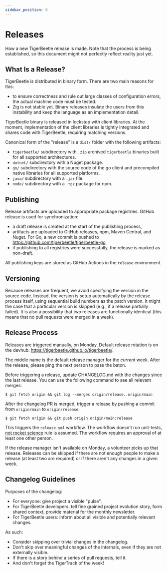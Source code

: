 ```yaml
---
sidebar_position: 6
---
```


# Releases

How a new TigerBeetle release is made. Note that the process is being established, so this document
might not perfectly reflect reality just yet.

## What Is a Release?

TigerBeetle is distributed in binary form. There are two main reasons for this:

- to ensure correctness and rule out large classes of configuration errors, the actual machine code
  must be tested.
- Zig is not stable yet. Binary releases insulate the users from this instability and keep the
  language as an implementation detail.

TigerBeetle binary is released in lockstep with client libraries. At the moment, implementation
of the client libraries is tightly integrated and shares code with TigerBeetle, requiring matching
versions.

Canonical form of the "release" is a `dist/` folder with the following artifacts:

- `tigerbeetle/` subdirectory with `.zip` archived `tigerbeetle` binaries built for all supported
  architectures.
- `dotnet/` subdirectory with a Nuget package.
- `go/` subdirectory with the source code of the go client and precompiled native libraries for
  all supported platforms.
- `java/` subdirectory with a `.jar` file.
- `node/` subdirectory with a `.tgz` package for npm.

## Publishing

Release artifacts are uploaded to appropriate package registries. GitHub release is used for
synchronization:

- a draft release is created at the start of the publishing process,
- artifacts are uploaded to GitHub releases, npm, Maven Central, and Nuget. For Go, a new commit
  is pushed to <https://github.com/tigerbeetle/tigerbeetle-go>
- if publishing to all registries were successfully, the release is marked as non-draft.

All publishing keys are stored as GitHub Actions in the `release` environment.

## Versioning

Because releases are frequent, we avoid specifying the version in the source code. Instead, the
version is setup automatically by the release process itself, using sequential build numbers as the
patch version. It might the case that a particular version is skipped (e.g., if a release partially
failed). It is also a possibility that two releases are functionally identical (this means that no
pull requests were merged in a week).

## Release Process

Releases are triggered manually, on Monday. Default release rotation is on the devhub:
<https://tigerbeetle.github.io/tigerbeetle/>.

The middle name is the default release manager for the _current_ week. After the release, please
ping the next person to pass the baton.

Before triggering a release, update CHANGELOG.md with the changes since the last release. You can
use the following command to see all relevant merges:

```console
$ git fetch origin && git log --merges origin/release..origin/main
```

After the changelog PR is merged, trigger a release  by pushing a commit from `origin/main` to
`origin/release`:

```console
$ git fetch origin && git push origin origin/main:release
```

This triggers the `release.yml` workflow. The workflow doesn't run unit-tests,
[not rocket science](https://graydon2.dreamwidth.org/1597.html) rule is assumed. The workflow
requires an approval of at least one other person.

If the release manager isn't available on Monday, a volunteer picks up that release. Releases can be
skipped if there are not enough people to make a release (at least two are required) or if there
aren't any changes in a given week.

## Changelog Guidelines

Purposes of the changelog:

- For everyone: give project a visible "pulse".
- For TigerBeetle developers: tell fine grained project evolution story, form shared context,
  provide material for the monthly newsletter.
- For TigerBeetle users: inform about all visible and potentially relevant changes.

As such:

- Consider skipping over trivial changes in the changelog.
- Don't skip over meaningful changes of the internals, even if they are not externally visible.
- If there is a story behind a series of pull requests, tell it.
- And don't forget the TigerTrack of the week!
